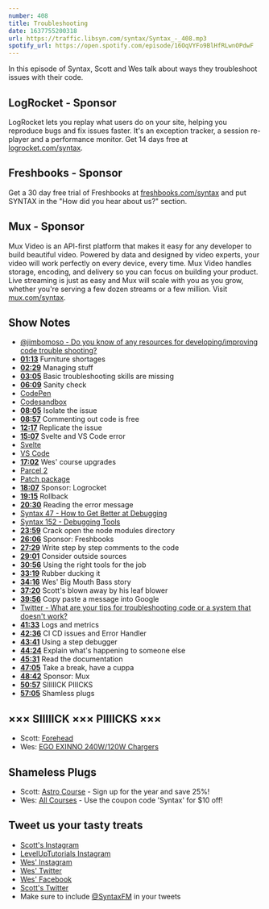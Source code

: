 ```yaml
---
number: 408
title: Troubleshooting
date: 1637755200318
url: https://traffic.libsyn.com/syntax/Syntax_-_408.mp3
spotify_url: https://open.spotify.com/episode/16OqVYFo9BlHfRLwnOPdwF
---
```


In this episode of Syntax, Scott and Wes talk about ways they troubleshoot issues with their code.

## LogRocket - Sponsor

LogRocket lets you replay what users do on your site, helping you reproduce bugs and fix issues faster. It's an exception tracker, a session re-player and a performance monitor. Get 14 days free at [logrocket.com/syntax](https://logrocket.com/syntax).

## Freshbooks - Sponsor

Get a 30 day free trial of Freshbooks at [freshbooks.com/syntax](https://freshbooks.com/syntax) and put SYNTAX in the "How did you hear about us?" section.

## Mux - Sponsor

Mux Video is an API-first platform that makes it easy for any developer to build beautiful video. Powered by data and designed by video experts, your video will work perfectly on every device, every time. Mux Video handles storage, encoding, and delivery so you can focus on building your product. Live streaming is just as easy and Mux will scale with you as you grow, whether you're serving a few dozen streams or a few million. Visit [mux.com/syntax](https://mux.com/syntax).

## Show Notes

* [@jimbomoso - Do you know of any resources for developing/improving code trouble shooting?](https://twitter.com/jimbomoso/status/1450473674709127174)
* **[01:13](#t=01:13)** Furniture shortages
* **[02:29](#t=02:29)** Managing stuff
* **[03:05](#t=03:05)** Basic troubleshooting skills are missing
* **[06:09](#t=06:09)** Sanity check
* [CodePen](https://codepen.io/)
* [Codesandbox](https://codesandbox.io)
* **[08:05](#t=08:05)** Isolate the issue
* **[08:57](#t=08:57)** Commenting out code is free
* **[12:17](#t=12:17)** Replicate the issue
* **[15:07](#t=15:07)** Svelte and VS Code error
* [Svelte](https://svelte.dev)
* [VS Code](https://code.visualstudio.com)
* **[17:02](#t=17:02)** Wes' course upgrades
* [Parcel 2](https://parceljs.org/blog/v2/)
* [Patch package](https://www.npmjs.com/package/patch-package)
* **[18:07](#t=18:07)** Sponsor: Logrocket
* **[19:15](#t=19:15)** Rollback
* **[20:30](#t=20:30)** Reading the error message
* [Syntax 47 - How to Get Better at Debugging](https://syntax.fm/show/047/how-to-get-better-at-debugging)
* [Syntax 152 - Debugging Tools](https://syntax.fm/show/152/debugging-tools-tips)
* **[23:59](#t=23:59)** Crack open the node modules directory
* **[26:06](#t=26:06)** Sponsor: Freshbooks
* **[27:29](#t=27:29)** Write step by step comments to the code
* **[29:01](#t=29:01)** Consider outside sources
* **[30:56](#t=30:56)** Using the right tools for the job
* **[33:19](#t=33:19)** Rubber ducking it
* **[34:16](#t=34:16)** Wes' Big Mouth Bass story
* **[37:20](#t=37:20)** Scott's blown away by his leaf blower
* **[39:56](#t=39:56)** Copy paste a message into Google
* [Twitter - What are your tips for troubleshooting code or a system that doesn't work?](https://twitter.com/syntaxfm/status/1457736861976252416)
* **[41:33](#t=41:33)** Logs and metrics
* **[42:36](#t=42:36)** CI CD issues and Error Handler
* **[43:41](#t=43:41)** Using a step debugger
* **[44:24](#t=44:24)** Explain what's happening to someone else
* **[45:31](#t=45:31)** Read the documentation
* **[47:05](#t=47:05)** Take a break, have a cuppa
* **[48:42](#t=48:42)** Sponsor: Mux
* **[50:57](#t=50:57)** SIIIIICK PIIICKS
* **[57:05](#t=57:05)** Shamless plugs

## ××× SIIIIICK ××× PIIIICKS ×××

* Scott: [Forehead](https://goodsnooze.gumroad.com/l/nASbe)
* Wes: [EGO EXINNO 240W/120W Chargers](https://www.kickstarter.com/projects/e-fusion/ego-exinno-240w-120w-the-king-of-charger?ref=9geph8)

## Shameless Plugs

* Scott: [Astro Course](https://www.leveluptutorials.com/pro) - Sign up for the year and save 25%!
* Wes: [All Courses](https://wesbos.com/courses/) - Use the coupon code 'Syntax' for $10 off!

## Tweet us your tasty treats

* [Scott's Instagram](https://www.instagram.com/stolinski/)
* [LevelUpTutorials Instagram](https://www.instagram.com/LevelUpTutorials/)
* [Wes' Instagram](https://www.instagram.com/wesbos/)
* [Wes' Twitter](https://twitter.com/wesbos)
* [Wes' Facebook](https://www.facebook.com/wesbos.developer)
* [Scott's Twitter](https://twitter.com/stolinski)
* Make sure to include [@SyntaxFM](https://twitter.com/SyntaxFM) in your tweets
